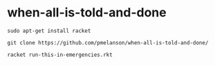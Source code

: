 # when-all-is-told-and-done

`sudo apt-get install racket`

`git clone https://github.com/pmelanson/when-all-is-told-and-done/`

`racket run-this-in-emergencies.rkt`
